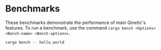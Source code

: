 # Benchmarks

These benchmarks demonstrate the performance of main Qinetic's features.
To run a benchmark, use the command `cargo bench <Options> <Bench-name> <Bench-options>`.

```sh
cargo bench -- hello_world
```
